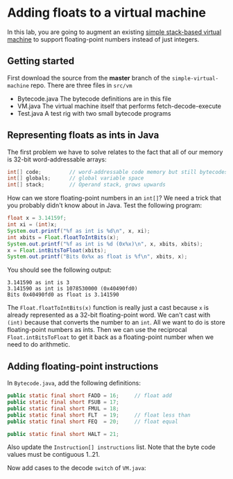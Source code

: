 # Adding floats to a virtual machine

In this lab, you are going to augment an existing [simple stack-based virtual machine](https://github.com/parrt/simple-virtual-machine) to support floating-point numbers instead of just integers.

## Getting started

First download the source from the **master** branch of the `simple-virtual-machine` repo. There are three files in `src/vm`

* Bytecode.java The bytecode definitions are in this file
* VM.java The virtual machine itself that performs fetch-decode-execute
* Test.java  A test rig with two small bytecode programs

## Representing floats as ints in Java

The first problem we have to solve relates to the fact that all of our memory is 32-bit word-addressable arrays:
 
```java
int[] code;         // word-addressable code memory but still bytecodes.
int[] globals;      // global variable space
int[] stack;		// Operand stack, grows upwards
```

How can we store floating-point numbers in an `int[]`? We need a trick that you probably didn't know about in Java. Test the following program:

```java
float x = 3.14159f;
int xi = (int)x;
System.out.printf("%f as int is %d\n", x, xi);
int xbits = Float.floatToIntBits(x);
System.out.printf("%f as int is %d (0x%x)\n", x, xbits, xbits);
x = Float.intBitsToFloat(xbits);
System.out.printf("Bits 0x%x as float is %f\n", xbits, x);
```

You should see the following output:

```
3.141590 as int is 3
3.141590 as int is 1078530000 (0x40490fd0)
Bits 0x40490fd0 as float is 3.141590
```

The `Float.floatToIntBits(x)` function is really just a cast because `x` is already represented as a 32-bit floating-point word. We can't cast with `(int)` because that converts the number to an `int`. All we want to do is store floating-point numbers as ints. Then we can use the reciprocal `Float.intBitsToFloat` to get it back as a floating-point number when we need to do arithmetic.

## Adding floating-point instructions

In `Bytecode.java`, add the following definitions:
 
```java
public static final short FADD = 16;     // float add
public static final short FSUB = 17;
public static final short FMUL = 18;
public static final short FLT  = 19;     // float less than
public static final short FEQ  = 20;     // float equal

public static final short HALT = 21;
```

Also update the `Instruction[] instructions` list. Note that the byte code values must be contiguous 1..21.

Now add cases to the decode `switch` of `VM.java`:
